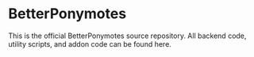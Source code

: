 BetterPonymotes
===============

This is the official BetterPonymotes source repository. All backend code,
utility scripts, and addon code can be found here.
